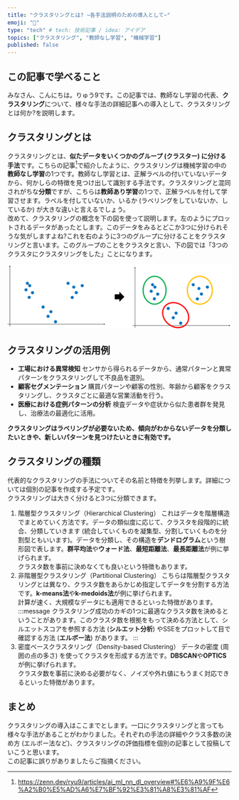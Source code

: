 ```yaml
---
title: "クラスタリングとは? ~各手法説明のための導入として~"
emoji: "📌"
type: "tech" # tech: 技術記事 / idea: アイデア
topics: ["クラスタリング", "教師なし学習", "機械学習"]
published: false
---
```


## この記事で学べること
みなさん、こんにちは。りゅう9です。この記事では、教師なし学習の代表、**クラスタリング**について、様々な手法の詳細記事への導入として、クラスタリングとは何か?を説明します。

## クラスタリングとは
クラスタリングとは、**似たデータをいくつかのグループ (クラスター) に分ける手法**です。こちらの記事[^1]で紹介したように、クラスタリングは機械学習の中の**教師なし学習**の1つです。教師なし学習とは、正解ラベルの付いていないデータから、何かしらの特徴を見つけ出して識別する手法です。クラスタリングと混同されがちな**分類**ですが、こちらは**教師あり学習**の1つで、正解ラベルを付して学習させます。ラベルを付していないか、いるか (ラベリングをしていないか、しているか) が大きな違いと言えるでしょう。  
改めて、クラスタリングの概念を下の図を使って説明します。左のようにプロットされるデータがあったとします。このデータをみるとどこか3つに分けられそうな気がしますよね?これを右のように3つのグループに分けることをクラスタリングと言います。このグループのことをクラスタと言い、下の図では「3つのクラスタにクラスタリングをした」ことになります。

![クラスタリングの概念](/images/20250811_fig2.png)

## クラスタリングの活用例
- **工場における異常検知**
  センサから得られるデータから、通常パターンと異常パターンをクラスタリングして不良品を選別。
- **顧客セグメンテーション**
  購買パターンや顧客の性別、年齢から顧客をクラスタリングし、クラスタごとに最適な営業活動を行う。
- **医療における症例パターンの分析**
  検査データや症状から似た患者群を発見し、治療法の最適化に活用。

**クラスタリングはラベリングが必要ないため、傾向がわからないデータを分類したいときや、新しいパターンを見つけたいときに有効です。**

## クラスタリングの種類
代表的なクラスタリングの手法についてその名前と特徴を列挙します。詳細については個別の記事を作成する予定です。  
クラスタリングは大きく分けると3つに分類できます。
1. 階層型クラスタリング（Hierarchical Clustering）
   これはデータを階層構造でまとめていく方法です。データの類似度に応じて、クラスタを段階的に統合、分類していきます (統合していくものを凝集型、分割していくものを分割型ともいいます)。データを分類し、その構造を**デンドログラム**という樹形図で表します。**群平均法**や**ウォード法**、**最短距離法**、**最長距離法**が例に挙げられます。  
   クラスタ数を事前に決めなくても良いという特徴もあります。
2. 非階層型クラスタリング（Partitional Clustering）
   こちらは階層型クラスタリングとは異なり、クラスタ数をあらかじめ指定してデータを分割する方法です。**k-means法**や**k-medoids法**が例に挙げられます。  
   計算が速く、大規模なデータにも適用できるといった特徴があります。
   :::message
   クラスタリング成功のカギの1つに最適なクラスタ数を決めるということがあります。このクラスタ数を根拠をもって決める方法として、シルエットスコアを参照する方法 (**シルエット分析**) やSSEをプロットして目で確認する方法 (**エルボー法**) があります。
   :::
3. 密度ベースクラスタリング（Density-based Clustering）
   データの密度 (周囲の点の多さ) を使ってクラスタを形成する方法です。**DBSCAN**や**OPTICS**が例に挙げられます。  
   クラスタ数を事前に決める必要がなく、ノイズや外れ値にもうまく対応できるといった特徴があります。

## まとめ
クラスタリングの導入はここまでとします。一口にクラスタリングと言っても様々な手法があることがわかりました。それぞれの手法の詳細やクラス多数の決め方 (エルボー法など)、クラスタリングの評価指標を個別の記事として投稿していこうと思います。  
この記事に誤りがありましたらご指摘ください。


[^1]:https://zenn.dev/ryu9/articles/ai_ml_nn_dl_overview#%E6%A9%9F%E6%A2%B0%E5%AD%A6%E7%BF%92%E3%81%A8%E3%81%AF